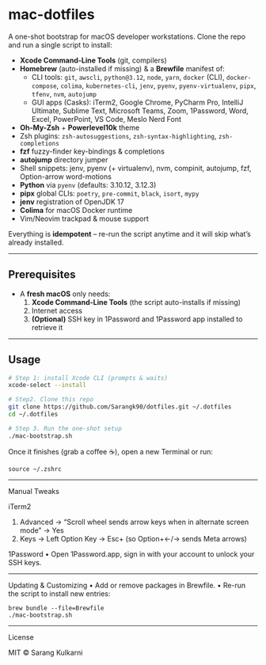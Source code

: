 # mac-dotfiles

A one-shot bootstrap for macOS developer workstations. Clone the repo and run a single script to install:

- **Xcode Command-Line Tools** (git, compilers)  
- **Homebrew** (auto-installed if missing) & a **Brewfile** manifest of:
  - CLI tools: `git`, `awscli`, `python@3.12`, `node`, `yarn`, `docker` (CLI), `docker-compose`, `colima`, `kubernetes-cli`, `jenv`, `pyenv`, `pyenv-virtualenv`, `pipx`, `tfenv`, `nvm`, `autojump`
  - GUI apps (Casks): iTerm2, Google Chrome, PyCharm Pro, IntelliJ Ultimate, Sublime Text, Microsoft Teams, Zoom, 1Password, Word, Excel, PowerPoint, VS Code, Meslo Nerd Font
- **Oh-My-Zsh** + **Powerlevel10k** theme  
- Zsh plugins: `zsh-autosuggestions`, `zsh-syntax-highlighting`, `zsh-completions`  
- **fzf** fuzzy-finder key-bindings & completions  
- **autojump** directory jumper  
- Shell snippets: jenv, pyenv (+ virtualenv), nvm, compinit, autojump, fzf, Option-arrow word-motions  
- **Python** via `pyenv` (defaults: 3.10.12, 3.12.3)  
- **pipx** global CLIs: `poetry`, `pre-commit`, `black`, `isort`, `mypy`  
- **jenv** registration of OpenJDK 17  
- **Colima** for macOS Docker runtime  
- Vim/Neovim trackpad & mouse support  

Everything is **idempotent** – re-run the script anytime and it will skip what’s already installed.

---

## Prerequisites

- A **fresh macOS** only needs:
  1. **Xcode Command-Line Tools** (the script auto-installs if missing)  
  2. Internet access  
  3. **(Optional)** SSH key in 1Password and 1Password app installed to retrieve it  

---

## Usage

```bash
# Step 1: install Xcode CLI (prompts & waits)
xcode-select --install

# Step2. Clone this repo
git clone https://github.com/Sarangk90/dotfiles.git ~/.dotfiles
cd ~/.dotfiles

# Step 3. Run the one-shot setup
./mac-bootstrap.sh
```

Once it finishes (grab a coffee ☕), open a new Terminal or run:

```
source ~/.zshrc
```
---

Manual Tweaks

iTerm2
  1.  Advanced → “Scroll wheel sends arrow keys when in alternate screen mode” → Yes
  2.  Keys → Left Option Key → Esc+ (so Option+←/→ sends Meta arrows)

1Password
  • Open 1Password.app, sign in with your account to unlock your SSH keys.


---

Updating & Customizing
  • Add or remove packages in Brewfile.
  • Re-run the script to install new entries:

```
brew bundle --file=Brewfile
./mac-bootstrap.sh
```

---

License

MIT © Sarang Kulkarni